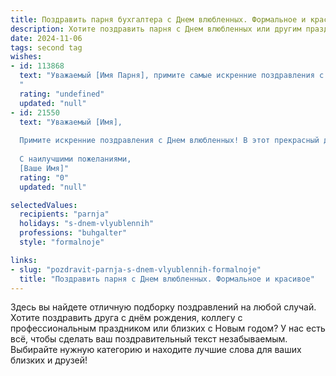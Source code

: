 ```yaml
---
title: Поздравить парня бухгалтера с Днем влюбленных. Формальное и красивое
description: Хотите поздравить парня с Днем влюбленных или другим праздником? Наш ИИ создаст незабываемое поздравление, а вы обязательно выделитесь среди других.  
date: 2024-11-06
tags: second tag
wishes:
- id: 113868
  text: "Уважаемый [Имя Парня], примите самые искренние поздравления с Днём святого Валентина! Желаю Вам в этот прекрасный праздник любви и романтики благополучия, успехов в профессиональной деятельности и, конечно же, счастья в личной жизни. Пусть Ваш профессионализм бухгалтера всегда будет востребован, а сердце согрето теплом и любовью близких людей.
  "
  rating: "undefined"
  updated: "null"
- id: 21550
  text: "Уважаемый [Имя],
  
  Примите искренние поздравления с Днем влюбленных! В этот прекрасный день хочется пожелать вам не только романтики и тепла, но и процветания в профессиональной деятельности. Будьте счастливы и любимы, а ваши счета всегда будут точны и ясны, как ваша любовь.
  
  С наилучшими пожеланиями,
  [Ваше Имя]"
  rating: "0"
  updated: "null"

selectedValues:
  recipients: "parnja"
  holidays: "s-dnem-vlyublennih"
  professions: "buhgalter"
  style: "formalnoje"

links:
- slug: "pozdravit-parnja-s-dnem-vlyublennih-formalnoje"
  title: "Поздравить парня с Днем влюбленных. Формальное и красивое"
---
```


Здесь вы найдете отличную подборку поздравлений на любой случай. 
Хотите поздравить друга с днём рождения, коллегу с профессиональным праздником или близких с Новым годом? У нас есть всё, чтобы сделать ваш поздравительный текст незабываемым. Выбирайте нужную категорию и находите лучшие слова для ваших близких и друзей!
